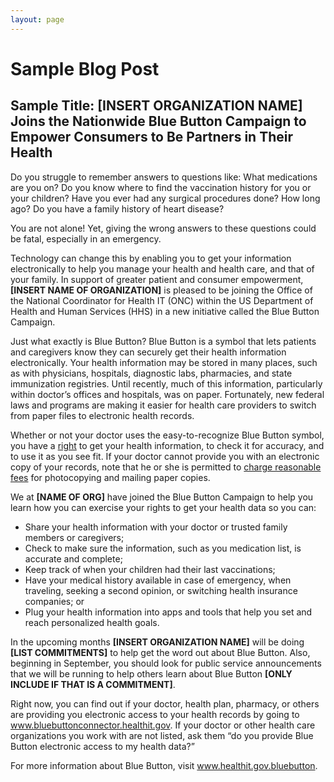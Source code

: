```yaml
---
layout: page
---
```


# Sample Blog Post

## Sample Title: **[INSERT ORGANIZATION NAME]** Joins the Nationwide Blue Button Campaign to Empower Consumers to Be Partners in Their Health

Do you struggle to remember answers to questions like: What medications are you on? Do you know where to find the vaccination history for you or your children? Have you ever had any surgical procedures done? How long ago? Do you have a family history of heart disease?

You are not alone! Yet, giving the wrong answers to these questions could be fatal, especially in an emergency.

Technology can change this by enabling you to get your information electronically to help you manage your health and health care, and that of your family. In support of greater patient and consumer empowerment, **[INSERT NAME OF ORGANIZATION]** is pleased to be joining the Office of the National Coordinator for Health IT (ONC) within the US Department of Health and Human Services (HHS) in a new initiative called the Blue Button Campaign.

Just what exactly is Blue Button? Blue Button is a symbol that lets patients and caregivers know they can securely get their health information electronically. Your health information may be stored in many places, such as with physicians, hospitals, diagnostic labs, pharmacies, and state immunization registries. Until recently, much of this information, particularly within doctor’s offices and hospitals, was on paper. Fortunately, new federal laws and programs are making it easier for health care providers to switch from paper files to electronic health records.

Whether or not your doctor uses the easy-to-recognize Blue Button symbol, you have a [right](http://www.youtube.com/watch?v=3-wV23_E4eQ) to get your health information, to check it for accuracy, and to use it as you see fit. If your doctor cannot provide you with an electronic copy of your records, note that he or she is permitted to [charge reasonable fees](http://www.hhs.gov/ocr/privacy/hipaa/understanding/consumers/medicalrecords.html) for photocopying and mailing paper copies.

We at **[NAME OF ORG]** have joined the Blue Button Campaign to help you learn how you can exercise your rights to get your health data so you can:

* Share your health information with your doctor or trusted family members or caregivers;
* Check to make sure the information, such as you medication list, is accurate and complete;
* Keep track of when your children had their last vaccinations;
* Have your medical history available in case of emergency, when traveling, seeking a second opinion, or switching health insurance companies; or
* Plug your health information into apps and tools that help you set and reach personalized health goals.


In the upcoming months **[INSERT ORGANIZATION NAME]** will be doing **[LIST COMMITMENTS]** to help get the word out about Blue Button. Also, beginning in September, you should look for public service announcements that we will be running to help others learn about Blue Button **[ONLY INCLUDE IF THAT IS A COMMITMENT]**.

Right now, you can find out if your doctor, health plan, pharmacy, or others are providing you electronic access to your health records by going to www.bluebuttonconnector.healthit.gov. If your doctor or other health care organizations you work with are not listed, ask them “do you provide Blue Button electronic access to my health data?”

For more information about Blue Button, visit www.healthit.gov.bluebutton.
